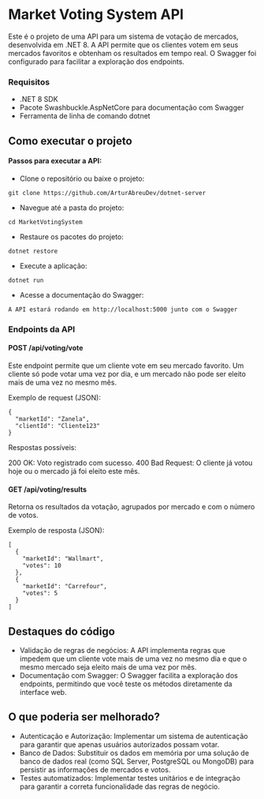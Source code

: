 # Market Voting System API
Este é o projeto de uma API para um sistema de votação de mercados, desenvolvida em .NET 8. A API permite que os clientes votem em seus mercados favoritos e obtenham os resultados em tempo real. O Swagger foi configurado para facilitar a exploração dos endpoints.

### Requisitos
- .NET 8 SDK
- Pacote Swashbuckle.AspNetCore para documentação com Swagger
- Ferramenta de linha de comando dotnet
## Como executar o projeto
#### Passos para executar a API:
- Clone o repositório ou baixe o projeto:

```
git clone https://github.com/ArturAbreuDev/dotnet-server
```
- Navegue até a pasta do projeto:

```
cd MarketVotingSystem
```
- Restaure os pacotes do projeto:

```
dotnet restore
```
- Execute a aplicação:

```
dotnet run
```
- Acesse a documentação do Swagger:
```
A API estará rodando em http://localhost:5000 junto com o Swagger
```


### Endpoints da API
#### POST /api/voting/vote
Este endpoint permite que um cliente vote em seu mercado favorito. Um cliente só pode votar uma vez por dia, e um mercado não pode ser eleito mais de uma vez no mesmo mês.

Exemplo de request (JSON):

```
{
  "marketId": "Zanela",
  "clientId": "Cliente123"
}
```
Respostas possíveis:

200 OK: Voto registrado com sucesso.
400 Bad Request: O cliente já votou hoje ou o mercado já foi eleito este mês.

#### GET /api/voting/results
Retorna os resultados da votação, agrupados por mercado e com o número de votos.

Exemplo de resposta (JSON):

```
[
  {
    "marketId": "Wallmart",
    "votes": 10
  },
  {
    "marketId": "Carrefour",
    "votes": 5
  }
]
```
## Destaques do código
- Validação de regras de negócios: A API implementa regras que impedem que um cliente vote mais de uma vez no mesmo dia e que o mesmo mercado seja eleito mais de uma vez por mês.
- Documentação com Swagger: O Swagger facilita a exploração dos endpoints, permitindo que você teste os métodos diretamente da interface web.
## O que poderia ser melhorado?
- Autenticação e Autorização: Implementar um sistema de autenticação para garantir que apenas usuários autorizados possam votar.
- Banco de Dados: Substituir os dados em memória por uma solução de banco de dados real (como SQL Server, PostgreSQL ou MongoDB) para persistir as informações de mercados e votos.
- Testes automatizados: Implementar testes unitários e de integração para garantir a correta funcionalidade das regras de negócio.
